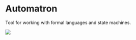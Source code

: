 # Automatron

Tool for working with formal languages and state machines.

![](https://wouchan.github.io/automatron/assets/screenshot.png)
